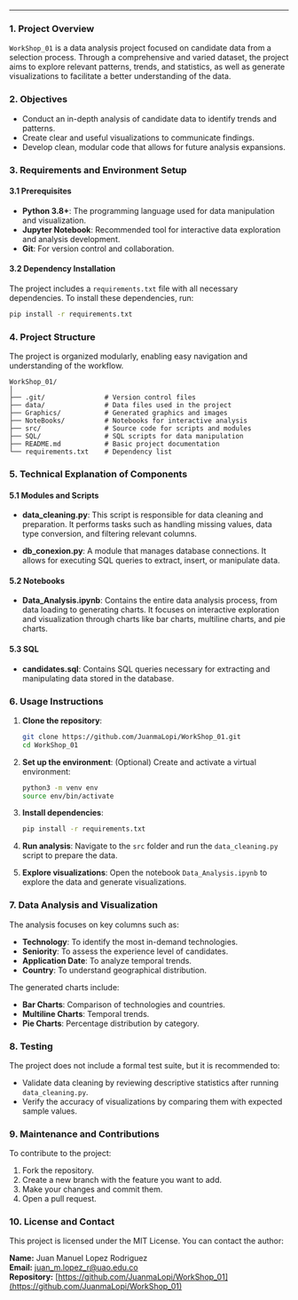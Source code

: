 ---

### **1. Project Overview**
`WorkShop_01` is a data analysis project focused on candidate data from a selection process. Through a comprehensive and varied dataset, the project aims to explore relevant patterns, trends, and statistics, as well as generate visualizations to facilitate a better understanding of the data.

### **2. Objectives**
- Conduct an in-depth analysis of candidate data to identify trends and patterns.
- Create clear and useful visualizations to communicate findings.
- Develop clean, modular code that allows for future analysis expansions.

### **3. Requirements and Environment Setup**
#### **3.1 Prerequisites**
- **Python 3.8+**: The programming language used for data manipulation and visualization.
- **Jupyter Notebook**: Recommended tool for interactive data exploration and analysis development.
- **Git**: For version control and collaboration.

#### **3.2 Dependency Installation**
The project includes a `requirements.txt` file with all necessary dependencies. To install these dependencies, run:
```bash
pip install -r requirements.txt
```

### **4. Project Structure**
The project is organized modularly, enabling easy navigation and understanding of the workflow.

```plaintext
WorkShop_01/
│
├── .git/               # Version control files
├── data/               # Data files used in the project
├── Graphics/           # Generated graphics and images
├── NoteBooks/          # Notebooks for interactive analysis
├── src/                # Source code for scripts and modules
├── SQL/                # SQL scripts for data manipulation
├── README.md           # Basic project documentation
└── requirements.txt    # Dependency list
```

### **5. Technical Explanation of Components**

#### **5.1 Modules and Scripts**
- **data_cleaning.py**: This script is responsible for data cleaning and preparation. It performs tasks such as handling missing values, data type conversion, and filtering relevant columns.
  
- **db_conexion.py**: A module that manages database connections. It allows for executing SQL queries to extract, insert, or manipulate data.

#### **5.2 Notebooks**
- **Data_Analysis.ipynb**: Contains the entire data analysis process, from data loading to generating charts. It focuses on interactive exploration and visualization through charts like bar charts, multiline charts, and pie charts.

#### **5.3 SQL**
- **candidates.sql**: Contains SQL queries necessary for extracting and manipulating data stored in the database.

### **6. Usage Instructions**
1. **Clone the repository**:
   ```bash
   git clone https://github.com/JuanmaLopi/WorkShop_01.git
   cd WorkShop_01
   ```
2. **Set up the environment**:
   (Optional) Create and activate a virtual environment:
   ```bash
   python3 -m venv env
   source env/bin/activate
   ```
3. **Install dependencies**:
   ```bash
   pip install -r requirements.txt
   ```
4. **Run analysis**:
   Navigate to the `src` folder and run the `data_cleaning.py` script to prepare the data.

5. **Explore visualizations**:
   Open the notebook `Data_Analysis.ipynb` to explore the data and generate visualizations.

### **7. Data Analysis and Visualization**
The analysis focuses on key columns such as:
- **Technology**: To identify the most in-demand technologies.
- **Seniority**: To assess the experience level of candidates.
- **Application Date**: To analyze temporal trends.
- **Country**: To understand geographical distribution.

The generated charts include:
- **Bar Charts**: Comparison of technologies and countries.
- **Multiline Charts**: Temporal trends.
- **Pie Charts**: Percentage distribution by category.

### **8. Testing**
The project does not include a formal test suite, but it is recommended to:
- Validate data cleaning by reviewing descriptive statistics after running `data_cleaning.py`.
- Verify the accuracy of visualizations by comparing them with expected sample values.

### **9. Maintenance and Contributions**
To contribute to the project:
1. Fork the repository.
2. Create a new branch with the feature you want to add.
3. Make your changes and commit them.
4. Open a pull request.

### **10. License and Contact**
This project is licensed under the MIT License. You can contact the author:

**Name:** Juan Manuel Lopez Rodriguez  
**Email:** [juan_m.lopez_r@uao.edu.co](mailto:juan_m.lopez_r@uao.edu.co)  
**Repository:** [https://github.com/JuanmaLopi/WorkShop_01](https://github.com/JuanmaLopi/WorkShop_01)
